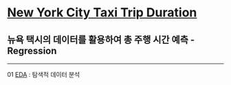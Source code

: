 # [New York City Taxi Trip Duration](https://www.kaggle.com/c/nyc-taxi-trip-duration)

## 뉴욕 택시의 데이터를 활용하여 총 주행 시간 예측 - **Regression**


-----------------------------------------------------------------------------------------------------------------------------------

01 [EDA](https://github.com/todagi/DataScience_with_Kaggle/blob/master/New%20York%20City%20Taxi%20Trip%20Duration/New%20York%20City%20Taxi%20Trip%20Duration%2001%20-%20%20EDA%20.ipynb) : 탐색적 데이터 분석
